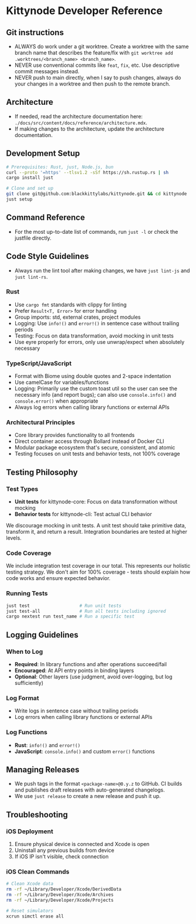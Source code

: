 # Kittynode Developer Reference

## Git instructions

- ALWAYS do work under a git worktree. Create a worktree with the same branch name that describes the feature/fix with `git worktree add .worktrees/<branch_name> <branch_name>`.
- NEVER use conventional commits like `feat`, `fix`, etc. Use descriptive commit messages instead.
- NEVER push to main directly, when I say to push changes, always do your changes in a worktree and then push to the remote branch.

## Architecture

- If needed, read the architecture documentation here: `./docs/src/content/docs/reference/architecture.mdx`.
- If making changes to the architecture, update the architecture documentation.

## Development Setup

```bash
# Prerequisites: Rust, just, Node.js, bun
curl --proto '=https' --tlsv1.2 -sSf https://sh.rustup.rs | sh
cargo install just

# Clone and set up
git clone git@github.com:blackkittylabs/kittynode.git && cd kittynode
just setup
```

## Command Reference

- For the most up-to-date list of commands, run `just -l` or check the justfile directly.

## Code Style Guidelines

- Always run the lint tool after making changes, we have `just lint-js` and `just lint-rs`.

### Rust

- Use `cargo fmt` standards with clippy for linting
- Prefer `Result<T, Error>` for error handling
- Group imports: std, external crates, project modules
- Logging: Use `info!()` and `error!()` in sentence case without trailing periods
- Testing: Focus on data transformation, avoid mocking in unit tests
- Use eyre properly for errors, only use unwrap/expect when absolutely necessary

### TypeScript/JavaScript

- Format with Biome using double quotes and 2-space indentation
- Use camelCase for variables/functions
- Logging: Primarily use the custom toast util so the user can see the necessary info (and report bugs); can also use `console.info()` and `console.error()` when appropriate
- Always log errors when calling library functions or external APIs

### Architectural Principles

- Core library provides functionality to all frontends
- Direct container access through Bollard instead of Docker CLI
- Modular package ecosystem that's secure, consistent, and atomic
- Testing focuses on unit tests and behavior tests, not 100% coverage

## Testing Philosophy

### Test Types

- **Unit tests** for kittynode-core: Focus on data transformation without mocking
- **Behavior tests** for kittynode-cli: Test actual CLI behavior

We discourage mocking in unit tests. A unit test should take primitive data, transform it, and return a result. Integration boundaries are tested at higher levels.

### Code Coverage

We include integration test coverage in our total. This represents our holistic testing strategy. We don't aim for 100% coverage - tests should explain how code works and ensure expected behavior.

### Running Tests

```bash
just test                   # Run unit tests
just test-all               # Run all tests including ignored
cargo nextest run test_name # Run a specific test
```

## Logging Guidelines

### When to Log

- **Required**: In library functions and after operations succeed/fail
- **Encouraged**: At API entry points in binding layers
- **Optional**: Other layers (use judgment, avoid over-logging, but log sufficiently)

### Log Format

- Write logs in sentence case without trailing periods
- Log errors when calling library functions or external APIs

### Log Functions

- **Rust**: `info!()` and `error!()`
- **JavaScript**: `console.info()` and custom `error()` functions

## Managing Releases

- We push tags in the format `<package-name>@0.y.z` to GitHub. CI builds and publishes draft releases with auto-generated changelogs.
- We use `just release` to create a new release and push it up.

## Troubleshooting

### iOS Deployment

1. Ensure physical device is connected and Xcode is open
2. Uninstall any previous builds from device
3. If iOS IP isn't visible, check connection

### iOS Clean Commands

```bash
# Clean Xcode data
rm -rf ~/Library/Developer/Xcode/DerivedData
rm -rf ~/Library/Developer/Xcode/Archives
rm -rf ~/Library/Developer/Xcode/Projects

# Reset simulators
xcrun simctl erase all
```
